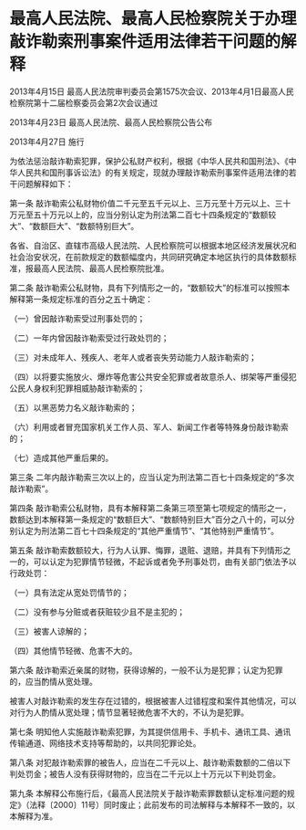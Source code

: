 # 最高人民法院、最高人民检察院关于办理敲诈勒索刑事案件适用法律若干问题的解释

2013年4月15日 最高人民法院审判委员会第1575次会议、2013年4月1日最高人民检察院第十二届检察委员会第2次会议通过

2013年4月23日 最高人民法院、最高人民检察院公告公布

2013年4月27日 施行

<!-- INFO END -->

为依法惩治敲诈勒索犯罪，保护公私财产权利，根据《中华人民共和国刑法》、《中华人民共和国刑事诉讼法》的有关规定，现就办理敲诈勒索刑事案件适用法律的若干问题解释如下：

第一条 敲诈勒索公私财物价值二千元至五千元以上、三万元至十万元以上、三十万元至五十万元以上的，应当分别认定为刑法第二百七十四条规定的“数额较大”、“数额巨大”、“数额特别巨大”。

各省、自治区、直辖市高级人民法院、人民检察院可以根据本地区经济发展状况和社会治安状况，在前款规定的数额幅度内，共同研究确定本地区执行的具体数额标准，报最高人民法院、最高人民检察院批准。

第二条 敲诈勒索公私财物，具有下列情形之一的，“数额较大”的标准可以按照本解释第一条规定标准的百分之五十确定：

（一）曾因敲诈勒索受过刑事处罚的；

（二）一年内曾因敲诈勒索受过行政处罚的；

（三）对未成年人、残疾人、老年人或者丧失劳动能力人敲诈勒索的；

（四）以将要实施放火、爆炸等危害公共安全犯罪或者故意杀人、绑架等严重侵犯公民人身权利犯罪相威胁敲诈勒索的；

（五）以黑恶势力名义敲诈勒索的；

（六）利用或者冒充国家机关工作人员、军人、新闻工作者等特殊身份敲诈勒索的；

（七）造成其他严重后果的。

第三条 二年内敲诈勒索三次以上的，应当认定为刑法第二百七十四条规定的“多次敲诈勒索”。

第四条 敲诈勒索公私财物，具有本解释第二条第三项至第七项规定的情形之一，数额达到本解释第一条规定的“数额巨大”、“数额特别巨大”百分之八十的，可以分别认定为刑法第二百七十四条规定的“其他严重情节”、“其他特别严重情节”。

第五条 敲诈勒索数额较大，行为人认罪、悔罪，退赃、退赔，并具有下列情形之一的，可以认定为犯罪情节轻微，不起诉或者免予刑事处罚，由有关部门依法予以行政处罚：

（一）具有法定从宽处罚情节的；

（二）没有参与分赃或者获赃较少且不是主犯的；

（三）被害人谅解的；

（四）其他情节轻微、危害不大的。

第六条 敲诈勒索近亲属的财物，获得谅解的，一般不认为是犯罪；认定为犯罪的，应当酌情从宽处理。

被害人对敲诈勒索的发生存在过错的，根据被害人过错程度和案件其他情况，可以对行为人酌情从宽处理；情节显著轻微危害不大的，不认为是犯罪。

第七条 明知他人实施敲诈勒索犯罪，为其提供信用卡、手机卡、通讯工具、通讯传输通道、网络技术支持等帮助的，以共同犯罪论处。

第八条 对犯敲诈勒索罪的被告人，应当在二千元以上、敲诈勒索数额的二倍以下判处罚金；被告人没有获得财物的，应当在二千元以上十万元以下判处罚金。

第九条 本解释公布施行后，《最高人民法院关于敲诈勒索罪数额认定标准问题的规定》（法释〔2000〕11号）同时废止；此前发布的司法解释与本解释不一致的，以本解释为准。